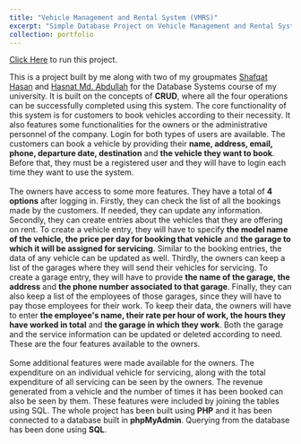 ```yaml
---
title: "Vehicle Management and Rental System (VMRS)"
excerpt: "Simple Database Project on Vehicle Management and Rental System"
collection: portfolio
---
```


<a href="https://vmrs-cse370.herokuapp.com/" target="_blank">Click Here</a> to run this project.

This is a project built by me along with two of my groupmates [Shafqat Hasan](https://github.com/shafhasan) and [Hasnat Md. Abdullah](https://github.com/Hasnat79) for the Database Systems course of my university. It is built on the concepts of **CRUD**, where all the four operations can be successfully completed using this system. The core functionality of this system is for customers to book vehicles according to their necessity. It also features some functionalities for the owners or the administrative personnel of the company. Login for both types of users are available. The customers can book a vehicle by providing their **name, address, email, phone, departure date, destination** and **the vehicle they want to book**. Before that, they must be a registered user and they will have to login each time they want to use the system. <br />
<br />
The owners have access to some more features. They have a total of **4 options** after logging in. Firstly, they can check the list of all the bookings made by the customers. If needed, they can update any information. Secondly, they can create entries about the vehicles that they are offering on rent. To create a vehicle entry, they will have to specify **the model name of the vehicle, the price per day for booking that vehicle** and **the garage to which it will be assigned for servicing**. Similar to the booking entries, the data of any vehicle can be updated as well. Thirdly, the owners can keep a list of the garages where they will send their vehicles for servicing. To create a garage entry, they will have to provide **the name of the garage, the address** and **the phone number associated to that garage**. Finally, they can also keep a list of the employees of those garages, since they will have to pay those employees for their work. To keep their data, the owners will have to enter **the employee's name, their rate per hour of work, the hours they have worked in total** and **the garage in which they work**. Both the garage and the service information can be updated or deleted according to need. These are the four features available to the owners. <br />
<br />
Some additional features were made available for the owners. The expenditure on an individual vehicle for servicing, along with the total expenditure of all servicing can be seen by the owners. The revenue generated from a vehicle and the number of times it has been booked can also be seen by them. These features were included by joining the tables using SQL. The whole project has been built using **PHP** and it has been connected to a database built in **phpMyAdmin**. Querying from the database has been done using **SQL**. 
 